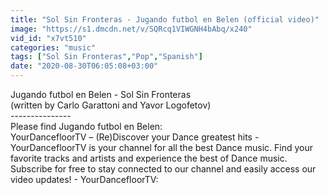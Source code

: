 ```yaml
---
title: "Sol Sin Fronteras - Jugando futbol en Belen (official video)"
image: "https://s1.dmcdn.net/v/SQRcq1VIWGNH4bAbq/x240"
vid_id: "x7vt510"
categories: "music"
tags: ["Sol Sin Fronteras","Pop","Spanish"]
date: "2020-08-30T06:05:08+03:00"
---
```

Jugando futbol en Belen - Sol Sin Fronteras   <br>(written by Carlo Garattoni and Yavor Logofetov)   <br>---------------   <br>Please find Jugando futbol en Belen:   <br>YourDancefloorTV – (Re)Discover your Dance greatest hits - YourDancefloorTV is your channel for all the best Dance music. Find your favorite tracks and artists and experience the best of Dance music. Subscribe for free to stay connected to our channel and easily access our video updates! - YourDancefloorTV: 

